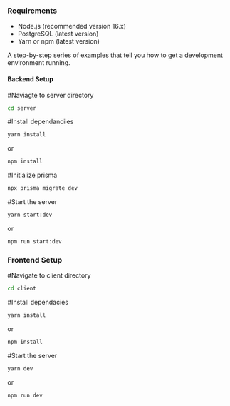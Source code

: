 ### Requirements
- Node.js (recommended version 16.x)
- PostgreSQL (latest version)
- Yarn or npm (latest version)

A step-by-step series of examples that tell you how to get a development environment running.

#### Backend Setup

#Naviagte to server directory
```bash
cd server
```
#Install dependanciies
```bash
yarn install
```
or
```bash
npm install
```
#Initialize prisma
```bash
npx prisma migrate dev
```

#Start the server
```bash
yarn start:dev
```

or
```bash
npm run start:dev
```

### Frontend Setup
#Navigate to client directory
```bash
cd client
```

#Install dependacies
```bash
yarn install
```

or

```bash
npm install
```
#Start the server
```bash
yarn dev
```

or

```bash
npm run dev
```
